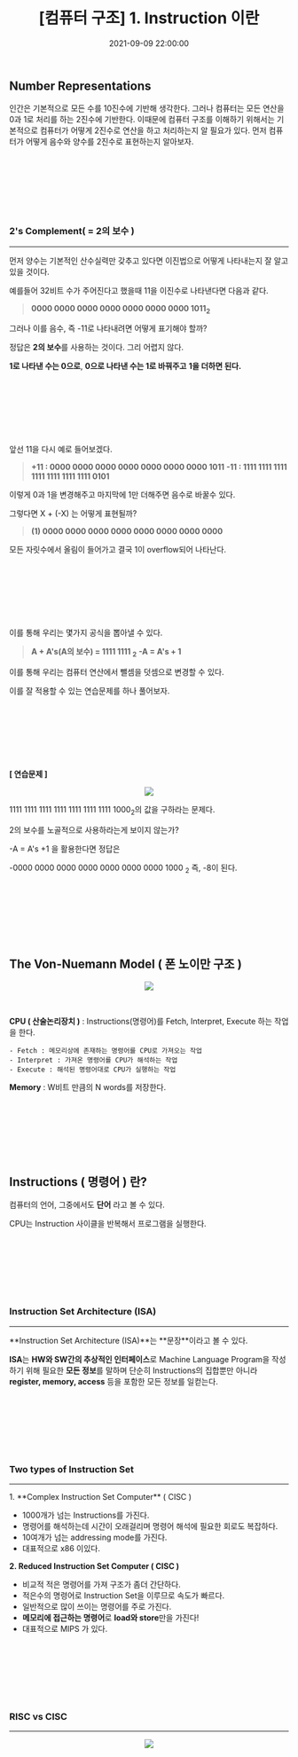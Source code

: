 ﻿---
title: "[컴퓨터 구조] 1. Instruction 이란"
date: 2021-09-09 22:00:00
categories:
- Computer Architecture
tags:
- Number representations
- The Von-Neumann Model
- Instruction
- Instruction Set Architecture
---

## Number Representations
인간은 기본적으로 모든 수를 10진수에 기반해 생각한다. 그러나 컴퓨터는 모든 연산을 0과 1로 처리를 하는 2진수에 기반한다. 이때문에 컴퓨터 구조를 이해하기 위해서는 기본적으로 컴퓨터가 어떻게 2진수로 연산을 하고 처리하는지 알 필요가 있다. 먼저 컴퓨터가 어떻게 음수와 양수를 2진수로 표현하는지 알아보자.

<br><br><br><br><br><br>

### 2's Complement( = 2의 보수 )
<hr>
먼저 양수는 기본적인 산수실력만 갖추고 있다면 이진법으로 어떻게 나타내는지 잘 알고 있을 것이다.

예를들어 32비트 수가 주어진다고 했을때 11을 이진수로 나타낸다면 다음과 같다.

> **0000 0000 0000 0000 0000 0000 0000 1011<sub>2</sub>**

그러나 이를 음수, 즉 -11로 나타내려면 어떻게 표기해야 할까?

정답은 **2의 보수**를 사용하는 것이다. 그리 어렵지 않다.

**1로 나타낸 수는 0으로**, **0으로 나타낸 수는 1로 바꿔주고** **1을 더하면 된다.**

<br><br><br><br><br><br>

앞선 11을 다시 예로 들어보겠다.

> **+11 : 0000 0000 0000 0000 0000 0000 0000 1011**
> **-11 : 1111 1111 1111 1111 1111 1111 1111 0101**

이렇게 0과 1을 변경해주고 마지막에 1만 더해주면 음수로 바꿀수 있다.

그렇다면 X + (-X) 는 어떻게 표현될까?

> **(1) 0000 0000 0000 0000 0000 0000 0000 0000**

모든 자릿수에서 올림이 들어가고 결국 1이 overflow되어 나타난다.

<br><br><br><br><br><br>

이를 통해 우리는 몇가지 공식을 뽑아낼 수 있다.

> **A + A's(A의 보수) = 1111 1111 <sub>2</sub>**
>**-A = A's + 1**

이를 통해 우리는 컴퓨터 연산에서 뺄셈을 덧셈으로 변경할 수 있다.

이를 잘 적용할 수 있는 연습문제를 하나 풀어보자.

<br><br><br><br><br><br>

**[ 연습문제 ]**
<p align="center">
<img src="https://github.com/idkim97/idkim97.github.io/blob/master/img/2's.jpg?raw=true">
</p>

1111 1111 1111 1111 1111 1111 1111 1000<sub>2</sub>의 값을 구하라는 문제다.

2의 보수를 노골적으로 사용하라는게 보이지 않는가?

-A = A's +1 을 활용한다면 정답은

 -0000 0000 0000 0000 0000 0000 0000 1000 <sub>2</sub> 즉, -8이 된다.

<br><br><br><br><br><br>

## The Von-Nuemann Model ( 폰 노이만 구조 )

<p align="center">
<img src="https://github.com/idkim97/idkim97.github.io/blob/master/img/Von.png?raw=true">
</p>

<br>

**CPU ( 산술논리장치 )** : Instructions(명령어)를 Fetch, Interpret, Execute 하는 작업을 한다.

	- Fetch : 메모리상에 존재하는 명령어를 CPU로 가져오는 작업
	- Interpret : 가져온 명령어를 CPU가 해석하는 작업
	- Execute : 해석된 명령어대로 CPU가 실행하는 작업


**Memory** : W비트 만큼의 N words를 저장한다.

<br><br><br><br><br><br>

## Instructions ( 명령어 ) 란?

컴퓨터의 언어, 그중에서도 **단어** 라고 볼 수 있다.

CPU는 Instruction 사이클을 반복해서 프로그램을 실행한다.


<br><br><br><br><br><br>

### Instruction Set Architecture (ISA)
<hr>
**Instruction Set Architecture (ISA)**는 **문장**이라고 볼 수 있다.

**ISA**는 **HW와 SW간의 추상적인 인터페이스**로 Machine Language Program을 작성하기 위해 필요한 **모든 정보**를 말하며 단순히 Instructions의 집합뿐만 아니라 **register, memory, access** 등을 포함한 모든 정보를 일컫는다.

<br><br><br><br><br><br>

### Two types of Instruction Set
<hr>
1. **Complex Instruction Set Computer**  ( CISC )

- 1000개가 넘는 Instructions를 가진다.
- 명령어를 해석하는데 시간이 오래걸리며 명령어 해석에 필요한 회로도 복잡하다.
- 10여개가 넘는 addressing mode를 가진다.
- 대표적으로 x86 이있다.

**2. Reduced Instruction Set Computer ( CISC )**
- 비교적 적은 명령어를 가져 구조가 좀더 간단하다.
- 적은수의 명령어로 Instruction Set을 이루므로 속도가 빠르다.
- 일반적으로 많이 쓰이는 명령어를 주로 가진다.
- **메모리에 접근하는 명령어**로 **load와 store**만을 가진다!
- 대표적으로 MIPS 가 있다.

<br><br><br><br><br><br>

### RISC vs CISC
<hr>
<p align="center">
<img src="https://github.com/idkim97/idkim97.github.io/blob/master/img/RISC.jpg?raw=true">
</p>

<br><br><br><br><br><br>


